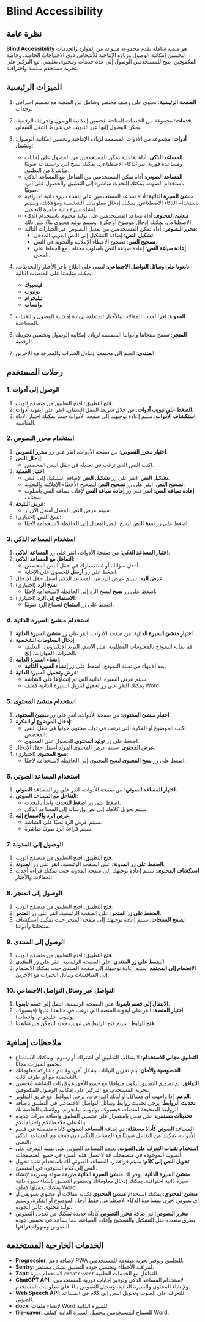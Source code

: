 # Blind Accessibility

## نظرة عامة

**Blind Accessibility** هو منصة شاملة تقدم مجموعة متنوعة من الموارد والخدمات لتحسين إمكانية الوصول وزيادة الإنتاجية للأشخاص ذوي الاحتياجات الخاصة، وخاصة المكفوفين. يتيح للمستخدمين الوصول إلى عدة خدمات ومحتوى تعليمي، مع التركيز على تجربة مستخدم سلسة واحترافية.

## الميزات الرئيسية

1. **الصفحة الرئيسية**: تحتوي على وصف مختصر وشامل عن المنصة مع تصميم احترافي وجذاب.

2. **خدمات**: مجموعة من الخدمات المتاحة لتحسين إمكانية الوصول وتجربتك الرقمية، يمكن الوصول إليها عبر التبويب في شريط التنقل السفلي.

3. **أدوات**: مجموعة من الأدوات المصممة لزيادة الإنتاجية وتحسين إمكانية الوصول، وتشمل:
   - **المساعد الذكي**: أداة تفاعلية تمكن المستخدمين من الحصول على إجابات ومساعدة فورية عبر الذكاء الاصطناعي. يمكنك نسخ الرد واستماعه صوتيًا مباشرةً من التطبيق.
   - **المساعد الصوتي**: أداة تمكن المستخدمين من التفاعل مع المساعد الذكي باستخدام الصوت. يمكنك التحدث مباشرة إلى التطبيق والحصول على الرد صوتيًا.
   - **منشئ السيرة الذاتية**: أداة تساعد المستخدمين على إنشاء سيرة ذاتية احترافية باستخدام الذكاء الاصطناعي. يمكنك إدخال معلوماتك الشخصية ومؤهلاتك، وسيتم إنشاء سيرة ذاتية جاهزة للتحميل.
   - **منشئ المحتوى**: أداة تساعد المستخدمين على توليد محتوى باستخدام الذكاء الاصطناعي. يمكنك إدخال موضوع أو فكرة، وسيتم توليد محتوى بناءً على ذلك.
   - **محرر النصوص**: أداة تمكن المستخدمين من تعديل النصوص عبر الخيارات التالية:
     - **تشكيل النص**: إضافة التشكيل إلى النص العربي المدخل.
     - **تصحيح النص**: تصحيح الأخطاء الإملائية والنحوية في النص.
     - **إعادة صياغة النص**: إعادة صياغة النص بأسلوب مختلف مع الحفاظ على المعنى.

4. **تابعونا على وسائل التواصل الاجتماعي**: لتبقى على اطلاع بآخر الأخبار والتحديثات، يمكنك متابعتنا على المنصات التالية:
   - **فيسبوك**
   - **يوتيوب**
   - **تيليجرام**
   - **واتساب**

5. **المدونة**: اقرأ أحدث المقالات والأخبار المتعلقة بزيادة إمكانية الوصول والتقنيات المساعدة.

6. **المتجر**: تصفح منتجاتنا وأدواتنا المصممة لزيادة إمكانية الوصول وتحسين تجربتك الرقمية.

7. **المنتدى**: انضم إلى مجتمعنا وتبادل الخبرات والمعرفة مع الآخرين.

## رحلات المستخدم

### 1. الوصول إلى أدوات

1. **فتح التطبيق**: افتح التطبيق من متصفح الويب.
2. **الضغط على تبويب أدوات**: من خلال شريط التنقل السفلي، انقر على أيقونة **أدوات**.
3. **استكشاف الأدوات**: ستتم إعادة توجيهك إلى صفحة الأدوات حيث يمكنك اختيار الأداة المناسبة.

### 2. استخدام محرر النصوص

1. **اختيار محرر النصوص**: من صفحة الأدوات، انقر على زر **محرر النصوص**.
2. **إدخال النص**:
   - اكتب النص الذي ترغب في تعديله في حقل النص المخصص.
3. **اختيار العملية**:
   - **تشكيل النص**: انقر على زر **تشكيل النص** لإضافة التشكيل إلى النص.
   - **تصحيح النص**: انقر على زر **تصحيح النص** لتصحيح الأخطاء الإملائية والنحوية.
   - **إعادة صياغة النص**: انقر على زر **إعادة صياغة النص** لإعادة صياغة النص بأسلوب مختلف.
4. **عرض النتيجة**:
   - سيتم عرض النص المعدل أسفل الأزرار.
5. **نسخ النص** (اختياري):
   - اضغط على زر **نسخ النص** لنسخ النص المعدل إلى الحافظة لاستخدامه لاحقًا.

### 3. استخدام المساعد الذكي

1. **اختيار المساعد الذكي**: من صفحة الأدوات، انقر على زر **المساعد الذكي**.
2. **التفاعل مع المساعد الذكي**:
   - أدخل سؤالك أو استفسارك في حقل النص المخصص.
   - اضغط على زر **أرسل** للحصول على الإجابة.
3. **عرض الرد**: سيتم عرض الرد من المساعد الذكي أسفل حقل الإدخال.
4. **نسخ الرد** (اختياري):
   - اضغط على زر **نسخ** لنسخ الرد إلى الحافظة لاستخدامه لاحقًا.
5. **الاستماع إلى الرد** (اختياري):
   - اضغط على زر **استماع** لسماع الرد صوتيًا.

### 4. استخدام منشئ السيرة الذاتية

1. **اختيار منشئ السيرة الذاتية**: من صفحة الأدوات، انقر على زر **منشئ السيرة الذاتية**.
2. **إدخال المعلومات الشخصية**:
   - قم بملء النموذج بالمعلومات المطلوبة، مثل الاسم، البريد الإلكتروني، التعليم، الخبرات، المهارات، إلخ.
3. **إنشاء السيرة الذاتية**:
   - بعد الانتهاء من تعبئة النموذج، اضغط على زر **إنشاء السيرة الذاتية**.
4. **عرض وتحميل السيرة الذاتية**:
   - سيتم عرض السيرة الذاتية التي تم إنشاؤها على الشاشة.
   - يمكنك النقر على زر **تحميل** لتنزيل السيرة الذاتية كملف Word.

### 5. استخدام منشئ المحتوى

1. **اختيار منشئ المحتوى**: من صفحة الأدوات، انقر على زر **منشئ المحتوى**.
2. **إدخال الموضوع أو الفكرة**:
   - اكتب الموضوع أو الفكرة التي ترغب في توليد محتوى حولها في حقل النص المخصص.
   - اضغط على زر **توليد المحتوى** للحصول على المحتوى.
3. **عرض المحتوى**: سيتم عرض المحتوى المولد أسفل حقل الإدخال.
4. **نسخ المحتوى** (اختياري):
   - اضغط على زر **نسخ المحتوى** لنسخ المحتوى إلى الحافظة لاستخدامه لاحقًا.

### 6. استخدام المساعد الصوتي

1. **اختيار المساعد الصوتي**: من صفحة الأدوات، انقر على زر **المساعد الصوتي**.
2. **التفاعل مع المساعد الصوتي**:
   - اضغط على زر **اضغط للتحدث** وابدأ بالتحدث.
   - سيتم تحويل كلامك إلى نص وإرساله إلى المساعد الذكي.
3. **عرض الرد والاستماع إليه**:
   - سيتم عرض الرد نصيًا على الشاشة.
   - سيتم قراءة الرد صوتيًا مباشرةً.

### 7. الوصول إلى المدونة

1. **فتح التطبيق**: افتح التطبيق من متصفح الويب.
2. **الضغط على زر المدونة**: على الصفحة الرئيسية، انقر على زر **المدونة**.
3. **استكشاف المحتوى**: ستتم إعادة توجيهك إلى صفحة المدونة حيث يمكنك قراءة أحدث المقالات والأخبار.

### 8. الوصول إلى المتجر

1. **فتح التطبيق**: افتح التطبيق من متصفح الويب.
2. **الضغط على زر المتجر**: على الصفحة الرئيسية، انقر على زر **المتجر**.
3. **تصفح المنتجات**: ستتم إعادة توجيهك إلى صفحة المتجر حيث يمكنك استكشاف منتجاتنا وأدواتنا.

### 9. الوصول إلى المنتدى

1. **فتح التطبيق**: افتح التطبيق من متصفح الويب.
2. **الضغط على زر المنتدى**: على الصفحة الرئيسية، انقر على زر **المنتدى**.
3. **الانضمام إلى المجتمع**: ستتم إعادة توجيهك إلى صفحة المنتدى حيث يمكنك الانضمام إلى المناقشات وتبادل الخبرات مع الآخرين.

### 10. التواصل عبر وسائل التواصل الاجتماعي

1. **الانتقال إلى قسم تابعونا**: على الصفحة الرئيسية، انتقل إلى قسم **تابعونا**.
2. **اختيار المنصة**: انقر على أيقونة المنصة التي ترغب في متابعتنا عليها (فيسبوك، يوتيوب، تيليجرام، واتساب).
3. **فتح الرابط**: سيتم فتح الرابط في تبويب جديد لتتمكن من متابعتنا.

## ملاحظات إضافية

- **التطبيق مجاني للاستخدام**: لا يتطلب التطبيق أي اشتراك أو رسوم، ويمكنك الاستمتاع بجميع الميزات مجانًا.
- **الخصوصية والأمان**: يتم تخزين البيانات بشكل آمن، ولا تتم مشاركة معلوماتك الشخصية مع أي طرف ثالث.
- **التوافق**: تم تصميم التطبيق ليكون متوافقًا مع جميع الأجهزة وقارئات الشاشة لتحسين تجربة المستخدم، مع التركيز على إمكانية الوصول للمكفوفين.
- **الدعم**: إذا واجهت أي مشاكل أو لديك اقتراحات، يرجى التواصل مع فريق التطوير.
- **تحديث الروابط**: يرجى تحديث روابط وسائل التواصل الاجتماعي في التطبيق بإضافة الروابط الصحيحة لمنصات فيسبوك، يوتيوب، تيليجرام، وواتساب الخاصة بك.
- **تحديثات مستمرة**: نحن نعمل باستمرار على تحسين التطبيق وإضافة ميزات جديدة بناءً على ملاحظاتكم واحتياجاتكم.
- **المساعد الصوتي كأداة مستقلة**: تم إضافة **المساعد الصوتي** كأداة منفصلة في قسم الأدوات، تمكنك من التفاعل صوتيًا مع المساعد الذكي دون دمجه مع المساعد الذكي النصي.
- **استخدام تقنيات التعرف على الصوت**: يعتمد المساعد الصوتي على تقنية التعرف على الصوت الموجودة في متصفحك. قد لا تعمل هذه الميزة في جميع المتصفحات.
- **تحويل النص إلى كلام**: سيتم قراءة رد المساعد الصوتي لك باستخدام تقنية تحويل النص إلى كلام المتوفرة في المتصفح.
- **منشئ السيرة الذاتية**: يوفر لك **منشئ السيرة الذاتية** طريقة سهلة وسريعة لإنشاء سيرة ذاتية احترافية. يمكنك إدخال معلوماتك وسيقوم التطبيق بإنشاء سيرة ذاتية يمكنك تحميلها كملف Word.
- **منشئ المحتوى**: يمكنك استخدام **منشئ المحتوى** لكتابة مقالات أو محتوى تسويقي أو أي نصوص أخرى بمساعدة الذكاء الاصطناعي. فقط أدخل الموضوع أو الفكرة، وسيتم توليد محتوى عالي الجودة.
- **محرر النصوص**: تم إضافة **محرر النصوص** كأداة جديدة تمكنك من تعديل النصوص بطرق متعددة مثل التشكيل والتصحيح وإعادة الصياغة، مما يساعد في تحسين جودة النصوص وسهولة قراءتها.

## الخدمات الخارجية المستخدمة

- **Progressier**: لإضافة دعم PWA للتطبيق وتوفير تجربة متقدمة للمستخدمين.
- **Sentry**: لمراقبة الأخطاء وتحسين جودة التطبيق بشكل مستمر.
- **Zapt**: لاستخدام ميزة `createEvent` للتفاعل مع الخدمات الخلفية.
- **ChatGPT API**: لاستخدام المساعد الذكي وتوفير إجابات فورية للمستخدمين، ولإنشاء المحتوى والسيرة الذاتية، وتعديل النصوص بناءً على معلومات المستخدم.
- **Web Speech API**: للتعرف على الصوت وتحويل النص إلى كلام في المساعد الصوتي.
- **docx**: لإنشاء ملفات Word للسيرة الذاتية.
- **file-saver**: للسماح للمستخدمين بتحميل السيرة الذاتية كملف Word.
